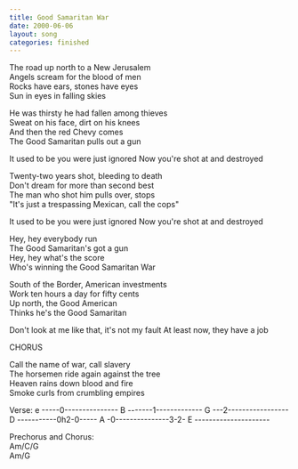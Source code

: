 ```yaml
---
title: Good Samaritan War
date: 2000-06-06
layout: song
categories: finished
---
```

The road up north to a New Jerusalem  
Angels scream for the blood of men  
Rocks have ears, stones have eyes  
Sun in eyes in falling skies

He was thirsty he had fallen among thieves  
Sweat on his face, dirt on his knees  
And then the red Chevy comes  
The Good Samaritan pulls out a gun

<div class="chorus">It used to be you were just ignored  
Now you're shot at and destroyed</div>

Twenty-two years shot, bleeding to death  
Don't dream for more than second best  
The man who shot him pulls over, stops  
"It's just a trespassing Mexican, call the cops"

<div class="chorus">It used to be you were just ignored  
Now you're shot at and destroyed

Hey, hey everybody run  
The Good Samaritan's got a gun  
Hey, hey what's the score  
Who's winning the Good Samaritan War</div>

South of the Border, American investments  
Work ten hours a day for fifty cents  
Up north, the Good American  
Thinks he's the Good Samaritan

<div class="chorus">Don't look at me like that, it's not my fault  
At least now, they have a job

CHORUS</div>

Call the name of war, call slavery  
The horsemen ride again against the tree  
Heaven rains down blood and fire  
Smoke curls from crumbling empires

<div class="chords">Verse:  
e -----0---------------  
B -------1-------------  
G ---2-----------------  
D -----------0h2-0-----  
A -0---------------3-2-  
E ---------------------  

Prechorus and Chorus:  
Am/C/G  
Am/G</div>
